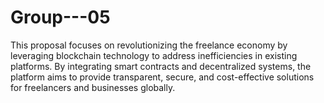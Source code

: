 # Group---05
This proposal focuses on revolutionizing the freelance economy by leveraging blockchain technology to address inefficiencies in existing platforms. By integrating smart contracts and decentralized systems, the platform aims to provide transparent, secure, and cost-effective solutions for freelancers and businesses globally.
